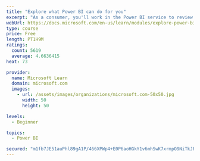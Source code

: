 ```yaml
---
title: "Explore what Power BI can do for you"
excerpt: "As a consumer, you'll work in the Power BI service to review and interact with content that has been shared with you. This module provides the foundational information that you need to work effectively in the Power BI service."
webUrl: https://docs.microsoft.com/en-us/learn/modules/explore-power-bi-service/
type: course
price: Free
length: PT1H9M
ratings:
  count: 5619
  average: 4.6636415
heat: 73

provider:
  name: Microsoft Learn
  domain: microsoft.com
  images:
    - url: /assets/images/organizations/microsoft.com-50x50.jpg
      width: 50
      height: 50

levels:
  - Beginner

topics:
  - Power BI

secured: "m1fb7JE51auPhl89gA1P/466XPWp4+E0P6aoHGkY1v6mhSwK7xrmpO9NiTkJPdt5niG7BVtS64KO1CoZtPADerywHleiMEtU2RnqP/Nw2ITmpDs+mfoL/RQ7ixiAsbmdIE3MFhM2kHaImtMrinEPavy8G8uLmWQGiPbHQ77eRuMTdkL7laubvhTYyn1fIO+rM0q+lzoCtHK+/ftzdDXYuxPHE3QpoxvMWaebUlYP1H1UbmCs3cG4kfZeO77eq3iNHDCEVdo80C+G+5LuZxoMENsAN/vCbVo1ZmKHzFkE6fC6lZ6aiHye5EqaoTiP7sNZzEd55gNWQkfZw9s1u3XKUCl2J2j1pote2dd9P+2XPfDxlSgPd8Pp5Utw2pJCTjTVHHrlIvSP5Z6t3UYHnlFxTw==;ZpDiGGZTFXErL8Th57w0lg=="
---
```


